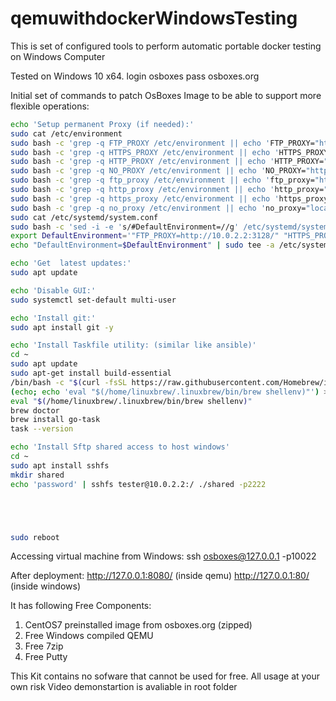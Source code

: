 # qemuwithdockerWindowsTesting
This is set of configured tools to perform automatic portable docker testing on Windows Computer

Tested on Windows 10 x64.
login osboxes
pass osboxes.org

Initial set of commands to patch OsBoxes Image to be able to support more flexible operations:

``` sh
echo 'Setup permanent Proxy (if needed):'
sudo cat /etc/environment
sudo bash -c 'grep -q FTP_PROXY /etc/environment || echo 'FTP_PROXY="http://10.0.2.2:3128/"' >> /etc/environment'
sudo bash -c 'grep -q HTTPS_PROXY /etc/environment || echo 'HTTPS_PROXY="http://10.0.2.2:3128/"' >> /etc/environment'
sudo bash -c 'grep -q HTTP_PROXY /etc/environment || echo 'HTTP_PROXY="http://10.0.2.2:3128/"' >> /etc/environment'
sudo bash -c 'grep -q NO_PROXY /etc/environment || echo 'NO_PROXY="http://10.0.2.2:3128/"' >> /etc/environment'
sudo bash -c 'grep -q ftp_proxy /etc/environment || echo 'ftp_proxy="http://10.0.2.2:3128/"' >> /etc/environment'
sudo bash -c 'grep -q http_proxy /etc/environment || echo 'http_proxy="http://10.0.2.2:3128/"' >> /etc/environment'
sudo bash -c 'grep -q https_proxy /etc/environment || echo 'https_proxy="http://10.0.2.2:3128/"' >> /etc/environment'
sudo bash -c 'grep -q no_proxy /etc/environment || echo 'no_proxy="localhost,127.0.0.0/8,::1"' >> /etc/environment'
sudo cat /etc/systemd/system.conf
sudo bash -c 'sed -i -e 's/#DefaultEnvironment=//g' /etc/systemd/system.conf'
export DefaultEnvironment='"FTP_PROXY=http://10.0.2.2:3128/" "HTTPS_PROXY=http://10.0.2.2:3128/" "HTTP_PROXY=http://10.0.2.2:3128/" "NO_PROXY=localhost,127.0.0.0/8,::1" "ftp_proxy=http://10.0.2.2:3128/" "http_proxy=http://10.0.2.2:3128/" "https_proxy=http://10.0.2.2:3128/" "no_proxy=localhost,127.0.0.0/8,::1"'
echo "DefaultEnvironment=$DefaultEnvironment" | sudo tee -a /etc/systemd/system.conf

echo 'Get  latest updates:'
sudo apt update

echo 'Disable GUI:'
sudo systemctl set-default multi-user

echo 'Install git:'
sudo apt install git -y

echo 'Install Taskfile utility: (similar like ansible)'
cd ~
sudo apt update
sudo apt-get install build-essential
/bin/bash -c "$(curl -fsSL https://raw.githubusercontent.com/Homebrew/install/HEAD/install.sh)"
(echo; echo 'eval "$(/home/linuxbrew/.linuxbrew/bin/brew shellenv)"') >> /home/$USER/.bashrc
eval "$(/home/linuxbrew/.linuxbrew/bin/brew shellenv)"
brew doctor
brew install go-task
task --version

echo 'Install Sftp shared access to host windows'
cd ~
sudo apt install sshfs
mkdir shared
echo 'password' | sshfs tester@10.0.2.2:/ ./shared -p2222





sudo reboot
```



Accessing virtual machine from Windows:
ssh osboxes@127.0.0.1 -p10022

After deployment:
http://127.0.0.1:8080/ (inside qemu)
http://127.0.0.1:80/ (inside windows)

It has following Free Components:
1. CentOS7 preinstalled image from osboxes.org (zipped)
2. Free Windows compiled QEMU
3. Free 7zip
4. Free Putty


This Kit contains no sofware that cannot be used for free.
All usage at your own risk
Video demonstartion is avaliable in root folder


